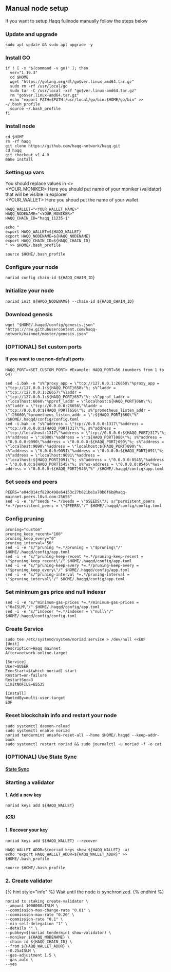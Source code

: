 ## Manual node setup
If you want to setup Haqq fullnode manually follow the steps below

### Update and upgrade
```
sudo apt update && sudo apt upgrade -y
```

### Install GO
```
if ! [ -x "$(command -v go)" ]; then
  ver="1.19.3"
  cd $HOME
  wget "https://golang.org/dl/go$ver.linux-amd64.tar.gz"
  sudo rm -rf /usr/local/go
  sudo tar -C /usr/local -xzf "go$ver.linux-amd64.tar.gz"
  rm "go$ver.linux-amd64.tar.gz"
  echo "export PATH=$PATH:/usr/local/go/bin:$HOME/go/bin" >> ~/.bash_profile
  source ~/.bash_profile
fi
```

### Install node
```
cd $HOME
rm -rf haqq
git clone https://github.com/haqq-network/haqq.git
cd haqq
git checkout v1.4.0
make install
```


### Setting up vars
You should replace values in <> <br />
<YOUR_MONIKER> Here you should put name of your moniker (validator) that will be visible in explorer <br />
<YOUR_WALLET> Here you shoud put the name of your wallet

```
HAQQ_WALLET="<YOUR_WALLET_NAME>"
HAQQ_NODENAME="<YOUR_MONIKER>"
HAQQ_CHAIN_ID="haqq_11235-1"
```

```
echo "
export HAQQ_WALLET=${HAQQ_WALLET}
export HAQQ_NODENAME=${HAQQ_NODENAME}
export HAQQ_CHAIN_ID=${HAQQ_CHAIN_ID}
" >> $HOME/.bash_profile

source $HOME/.bash_profile
```


### Configure your node
```
noriad config chain-id ${HAQQ_CHAIN_ID}
```

### Initialize your node
```
noriad init ${HAQQ_NODENAME} --chain-id ${HAQQ_CHAIN_ID}
```

### Download genesis
```
wget "$HOME/.haqqd/config/genesis.json" "https://raw.githubusercontent.com/haqq-network/mainnet/master/genesis.json" 
```

### (OPTIONAL) Set custom ports

#### If you want to use non-default ports
```
HAQQ_PORT=<SET_CUSTOM_PORT> #Example: HAQQ_PORT=56 (numbers from 1 to 64)
```
```
sed -i.bak -e "s%^proxy_app = \"tcp://127.0.0.1:26658\"%proxy_app = \"tcp://127.0.0.1:${HAQQ_PORT}658\"%; s%^laddr = \"tcp://127.0.0.1:26657\"%laddr = \"tcp://127.0.0.1:${HAQQ_PORT}657\"%; s%^pprof_laddr = \"localhost:6060\"%pprof_laddr = \"localhost:${HAQQ_PORT}060\"%; s%^laddr = \"tcp://0.0.0.0:26656\"%laddr = \"tcp://0.0.0.0:${HAQQ_PORT}656\"%; s%^prometheus_listen_addr = \":26660\"%prometheus_listen_addr = \":${HAQQ_PORT}660\"%" /$HOME/.haqqd/config/config.toml
sed -i.bak -e "s%^address = \"tcp://0.0.0.0:1317\"%address = \"tcp://0.0.0.0:${HAQQ_PORT}317\"%; s%^address = \"tcp://localhost:1317\"%address = \"tcp://0.0.0.0:${HAQQ_PORT}317\"%; s%^address = \":8080\"%address = \":${HAQQ_PORT}080\"%; s%^address = \"0.0.0.0:9090\"%address = \"0.0.0.0:${HAQQ_PORT}090\"%; s%^address = \"localhost:9090\"%address = \"localhost:${HAQQ_PORT}090\"%; s%^address = \"0.0.0.0:9091\"%address = \"0.0.0.0:${HAQQ_PORT}091\"%; s%^address = \"localhost:9091\"%address = \"localhost:${HAQQ_PORT}091\"%; s%^address = \"0.0.0.0:8545\"%address = \"0.0.0.0:${HAQQ_PORT}545\"%; s%^ws-address = \"0.0.0.0:8546\"%ws-address = \"0.0.0.0:${HAQQ_PORT}546\"%" /$HOME/.haqqd/config/app.toml
```


### Set seeds and peers
```
PEERS="e04d814cf820c498e64153c27b021be1a70b6f6b@haqq-mainnet.peers.l0vd.com:25656"
sed -i -e "s/^seeds *=.*/seeds = \"$SEEDS\"/; s/^persistent_peers *=.*/persistent_peers = \"$PEERS\"/" $HOME/.haqqd/config/config.toml
```

### Config pruning
```
pruning="custom"
pruning_keep_recent="100"
pruning_keep_every="0"
pruning_interval="50"
sed -i -e "s/^pruning *=.*/pruning = \"$pruning\"/" $HOME/.haqqd/config/app.toml
sed -i -e "s/^pruning-keep-recent *=.*/pruning-keep-recent = \"$pruning_keep_recent\"/" $HOME/.haqqd/config/app.toml
sed -i -e "s/^pruning-keep-every *=.*/pruning-keep-every = \"$pruning_keep_every\"/" $HOME/.haqqd/config/app.toml
sed -i -e "s/^pruning-interval *=.*/pruning-interval = \"$pruning_interval\"/" $HOME/.haqqd/config/app.toml
```

### Set minimum gas price and null indexer
```
sed -i -e "s/^minimum-gas-prices *=.*/minimum-gas-prices = \"0aISLM\"/" $HOME/.haqqd/config/app.toml
sed -i -e "s/^indexer *=.*/indexer = \"null\"/" $HOME/.haqqd/config/config.toml
```

### Create Service
```
sudo tee /etc/systemd/system/noriad.service > /dev/null <<EOF
[Unit]
Description=Haqq mainnet
After=network-online.target

[Service]
User=$USER
ExecStart=$(which noriad) start
Restart=on-failure
RestartSec=3
LimitNOFILE=65535

[Install]
WantedBy=multi-user.target
EOF
```

### Reset blockchain info and restart your node
```
sudo systemctl daemon-reload
sudo systemctl enable noriad
noriad tendermint unsafe-reset-all --home $HOME/.haqqd --keep-addr-book
sudo systemctl restart noriad && sudo journalctl -u noriad -f -o cat
```

### (OPTIONAL) Use State Sync

#### [State Sync]()


### Starting a validator

#### 1. Add a new key
```
noriad keys add ${HAQQ_WALLET}
```
##### (OR)

#### 1. Recover your key
```
noriad keys add ${HAQQ_WALLET} --recover
```

```
HAQQ_WALLET_ADDR=$(noriad keys show ${HAQQ_WALLET} -a)
echo "export HAQQ_WALLET_ADDR=${HAQQ_WALLET_ADDR}" >> $HOME/.bash_profile

source $HOME/.bash_profile
```


### 2. Create validator

{% hint style="info" %}
Wait until the node is synchronized.
{% endhint %}

```
noriad tx staking create-validator \
--amount 1000000aISLM \
--commission-max-change-rate "0.01" \
--commission-max-rate "0.20" \
--commission-rate "0.1" \
--min-self-delegation "1" \
--details "" \
--pubkey=$(noriad tendermint show-validator) \
--moniker ${HAQQ_NODENAME} \
--chain-id ${HAQQ_CHAIN_ID} \
--from ${HAQQ_WALLET_ADDR} \
--0.25aISLM \
--gas-adjustment 1.5 \
--gas auto \
--yes
```

